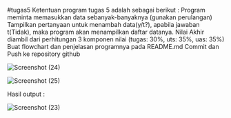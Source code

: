 #tugas5
Ketentuan program tugas 5 adalah sebagai berikut :
Program meminta memasukkan data sebanyak-banyaknya (gunakan perulangan)
Tampilkan pertanyaan untuk menambah data(y/t?), apabila jawaban t(Tidak), maka program akan menampilkan daftar datanya.
Nilai Akhir diambil dari perhitungan 3 komponen nilai (tugas: 30%, uts: 35%, uas: 35%)
Buat flowchart dan penjelasan programnya pada README.md
Commit dan Push ke repository github

![Screenshot (24)](https://user-images.githubusercontent.com/53391620/72816684-24031280-3c9b-11ea-91aa-fa3cf85e1ff7.png)


![Screenshot (25)](https://user-images.githubusercontent.com/53391620/72816760-3c732d00-3c9b-11ea-9aa1-e4c326bad0d0.png)

Hasil output :

![Screenshot (23)](https://user-images.githubusercontent.com/53391620/72816840-59a7fb80-3c9b-11ea-92fe-6395113a730c.png)
